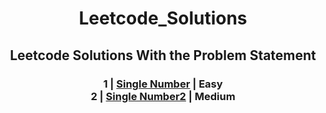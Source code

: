 <h1 align="center">Leetcode_Solutions</h1>
<h2 align="center">Leetcode Solutions With the Problem Statement</h2>


<h3 align="center">
1 | <a href="https://github.com/Sujal-Git/Leetcode_Solutions/blob/main/Solutions/Leetcode_136.py" target="_blank">Single Number</a>  | Easy<br>
2 | <a href="https://github.com/Sujal-Git/Leetcode_Solutions/blob/main/Solutions/Leetcode_136.py" target="_blank">Single Number2</a> | Medium
 </h3>


